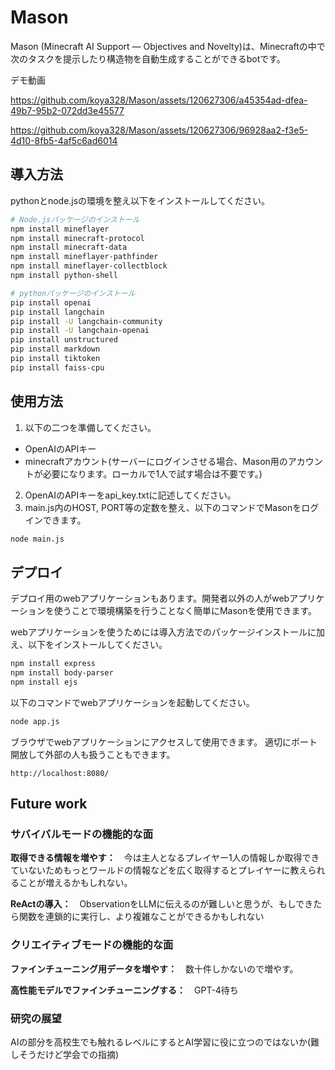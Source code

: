 # Mason
Mason (Minecraft AI Support ― Objectives and Novelty)は、Minecraftの中で次のタスクを提示したり構造物を自動生成することができるbotです。

デモ動画

https://github.com/koya328/Mason/assets/120627306/a45354ad-dfea-49b7-95b2-072dd3e45577

https://github.com/koya328/Mason/assets/120627306/96928aa2-f3e5-4d10-8fb5-4af5c6ad6014

## 導入方法
pythonとnode.jsの環境を整え以下をインストールしてください。

```bash
# Node.jsパッケージのインストール
npm install mineflayer
npm install minecraft-protocol
npm install minecraft-data
npm install mineflayer-pathfinder
npm install mineflayer-collectblock
npm install python-shell

# pythonパッケージのインストール
pip install openai
pip install langchain
pip install -U langchain-community
pip install -U langchain-openai
pip install unstructured
pip install markdown
pip install tiktoken
pip install faiss-cpu
```

## 使用方法

1. 以下の二つを準備してください。
- OpenAIのAPIキー
- minecraftアカウント(サーバーにログインさせる場合、Mason用のアカウントが必要になります。ローカルで1人で試す場合は不要です。)
2. OpenAIのAPIキーをapi_key.txtに記述してください。
3. main.js内のHOST, PORT等の定数を整え、以下のコマンドでMasonをログインできます。

```bash
node main.js
```

## デプロイ
デプロイ用のwebアプリケーションもあります。開発者以外の人がwebアプリケーションを使うことで環境構築を行うことなく簡単にMasonを使用できます。

webアプリケーションを使うためには導入方法でのパッケージインストールに加え、以下をインストールしてください。
```bash
npm install express
npm install body-parser
npm install ejs
```

以下のコマンドでwebアプリケーションを起動してください。
```bash
node app.js
```

ブラウザでwebアプリケーションにアクセスして使用できます。
適切にポート開放して外部の人も扱うこともできます。
```
http://localhost:8080/
```

## Future work
### サバイバルモードの機能的な面

**取得できる情報を増やす：**　今は主人となるプレイヤー1人の情報しか取得できていないためもっとワールドの情報などを広く取得するとプレイヤーに教えられることが増えるかもしれない。

**ReActの導入：**　ObservationをLLMに伝えるのが難しいと思うが、もしできたら関数を連鎖的に実行し、より複雑なことができるかもしれない

### クリエイティブモードの機能的な面
**ファインチューニング用データを増やす：**　数十件しかないので増やす。

**高性能モデルでファインチューニングする：**　GPT-4待ち

### 研究の展望
AIの部分を高校生でも触れるレベルにするとAI学習に役に立つのではないか(難しそうだけど学会での指摘)
